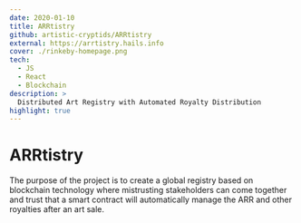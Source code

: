 ```yaml
---
date: 2020-01-10
title: ARRtistry
github: artistic-cryptids/ARRtistry
external: https://arrtistry.hails.info
cover: ./rinkeby-homepage.png
tech:
  - JS
  - React
  - Blockchain
description: >
  Distributed Art Registry with Automated Royalty Distribution
highlight: true
---
```


# ARRtistry

The purpose of the project is to create a global registry based on blockchain technology where mistrusting stakeholders can come together and trust that a smart contract will automatically manage the ARR and other royalties after an art sale.
